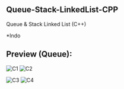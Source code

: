 ## Queue-Stack-LinkedList-CPP
Queue & Stack Linked List (C++)

*Indo
## Preview (Queue):
![C1](https://user-images.githubusercontent.com/92729204/143192962-5a346bab-a1de-4050-8601-516423a11998.jpg)
![C2](https://user-images.githubusercontent.com/92729204/143193037-76e0c6bf-9636-4140-8fa2-03c929564382.jpg)

![C3](https://user-images.githubusercontent.com/92729204/143193044-d22b5df7-a20b-430f-bedd-9d4f51e02763.jpg)
![C4](https://user-images.githubusercontent.com/92729204/143193047-4d949393-df6b-46b6-bce5-1c5bb9b4e37c.jpg)
